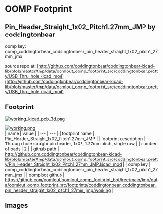 # OOMP Footprint  
## Pin_Header_Straight_1x02_Pitch1.27mm_JMP  by coddingtonbear  
  
oomp key: oomp_coddingtonbear_coddingtonbear_pin_header_straight_1x02_pitch1_27mm_jmp  
  
source repo at: [http://github.com/coddingtonbear/coddingtonbear-kicad-lib/blob/master/tmp/data/oomlout_oomp_footprint_src/coddingtonbear.pretty/USB_Thru_hole.kicad_mod](http://github.com/coddingtonbear/coddingtonbear-kicad-lib/blob/master/tmp/data/oomlout_oomp_footprint_src/coddingtonbear.pretty/USB_Thru_hole.kicad_mod)  
## Footprint  
  
[![working_kicad_pcb_3d.png](working_kicad_pcb_3d_600.png)](working_kicad_pcb_3d.png)  
  
[![working.png](working_600.png)](working.png)  
| name | value | 
| --- | --- | 
| footprint name | Pin_Header_Straight_1x02_Pitch1.27mm_JMP | 
| footprint description | Through hole straight pin header, 1x02, 1.27mm pitch, single row | 
| number of pads | 2 | 
| github path | http://github.com/coddingtonbear/coddingtonbear-kicad-lib/blob/master/tmp/data/oomlout_oomp_footprint_src/coddingtonbear.pretty/Pin_Header_Straight_1x02_Pitch1.27mm_JMP.kicad_mod | 
| oomp key | oomp_coddingtonbear_coddingtonbear_pin_header_straight_1x02_pitch1_27mm_jmp | 
| oomp bot github | https://github.com/oomlout/oomlout_oomp_footprint_bot/tree/main/tmp/data/oomlout_oomp_footprint_src/footprints/coddingtonbear_coddingtonbear_pin_header_straight_1x02_pitch1_27mm_jmp/working | 
## Images  
